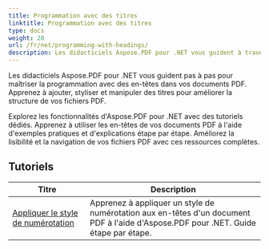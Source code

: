 ```yaml
---
title: Programmation avec des titres
linktitle: Programmation avec des titres
type: docs
weight: 20
url: /fr/net/programming-with-headings/
description: Les didacticiels Aspose.PDF pour .NET vous guident à travers l'utilisation d'en-têtes pour améliorer la structure de vos documents PDF.
---
```

Les didacticiels Aspose.PDF pour .NET vous guident pas à pas pour maîtriser la programmation avec des en-têtes dans vos documents PDF. Apprenez à ajouter, styliser et manipuler des titres pour améliorer la structure de vos fichiers PDF.

Explorez les fonctionnalités d'Aspose.PDF pour .NET avec des tutoriels dédiés. Apprenez à utiliser les en-têtes de vos documents PDF à l'aide d'exemples pratiques et d'explications étape par étape. Améliorez la lisibilité et la navigation de vos fichiers PDF avec ces ressources complètes.

## Tutoriels
| Titre | Description |
| --- | --- | 
| [Appliquer le style de numérotation](./apply-number-style/) | Apprenez à appliquer un style de numérotation aux en-têtes d'un document PDF à l'aide d'Aspose.PDF pour .NET. Guide étape par étape. |   